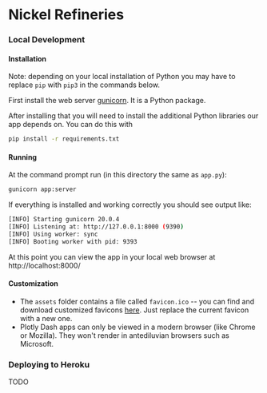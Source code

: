 # Nickel Refineries

### Local Development

#### Installation

Note: depending on your local installation of Python you may have to replace `pip` with `pip3` in the commands below.


First install the web server [gunicorn](https://docs.gunicorn.org/en/stable/install.html). It is a Python package. 

After installing that you will need to install the additional Python libraries our app depends on. You can do this with 

```bash
pip install -r requirements.txt
```


#### Running

At the command prompt run (in this directory the same as `app.py`):

```bash
gunicorn app:server
```

If everything is installed and working correctly you should see output like:

```bash
[INFO] Starting gunicorn 20.0.4
[INFO] Listening at: http://127.0.0.1:8000 (9390)
[INFO] Using worker: sync
[INFO] Booting worker with pid: 9393
```

At this point you can view the app in your local web browser at http://localhost:8000/


#### Customization

* The `assets` folder contains a file called `favicon.ico` -- you can find and download customized favicons [here](https://www.favicon.cc/). Just replace the current favicon with a new one.
* Plotly Dash apps can only be viewed in a modern browser (like Chrome or Mozilla). They won't render in antediluvian browsers such as Microsoft.


### Deploying to Heroku

TODO
